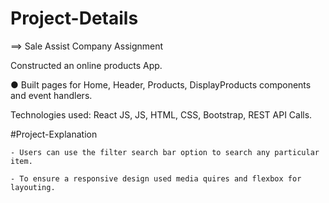 
# Project-Details

==> Sale Assist Company Assignment

Constructed an online products App.

● Built pages for Home, Header, Products, DisplayProducts components and event
  handlers.

Technologies used: React JS, JS, HTML, CSS, Bootstrap, REST API Calls.


#Project-Explanation

    - Users can use the filter search bar option to search any particular item.
    
    - To ensure a responsive design used media quires and flexbox for layouting.

